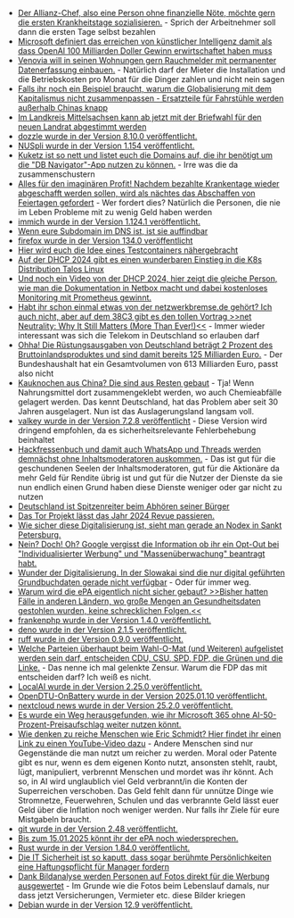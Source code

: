 * [Der Allianz-Chef, also eine Person ohne finanzielle Nöte, möchte gern die ersten Krankheitstage sozialisieren.](https://blog.fefe.de/?ts=9985146a) - Sprich der Arbeitnehmer soll dann die ersten Tage selbst bezahlen
* [Microsoft definiert das erreichen von künstlicher Intelligenz damit als dass OpenAI 100 Milliarden Doller Gewinn erwirtschaftet haben muss](https://blog.fefe.de/?ts=9985131b)
* [Venovia will in seinen Wohnungen gern Rauchmelder mit permanenter Datenerfassung einbauen.](https://www.borncity.com/blog/2025/01/06/eskaliert-der-streit-um-den-einbau-intelligenter-vonovia-rauchmelder/) - Natürlich darf der Mieter die Installation und die Betriebskosten pro Monat für die Dinger zahlen und nicht nein sagen
* [Falls ihr noch ein Beispiel braucht, warum die Globalisierung mit dem Kapitalismus nicht zusammenpassen - Ersatzteile für Fahrstühle werden außerhalb Chinas knapp](https://blog.fefe.de/?ts=998285f8)
* [Im Landkreis Mittelsachsen kann ab jetzt mit der Briefwahl für den neuen Landrat abgestimmt werden](https://www.mdr.de/nachrichten/sachsen/chemnitz/freiberg/wahlen-landrat-kreis-mittelsachsen-briefwahl-100.html)
* [dozzle wurde in der Version 8.10.0 veröffentlicht.](https://github.com/amir20/dozzle/releases/tag/v8.10.0)
* [NUSpli wurde in der Version 1.154 veröffentlicht.](https://github.com/V10lator/NUSspli/releases/tag/v1.154)
* [Kuketz ist so nett und listet euch die Domains auf, die ihr benötigt um die "DB Navigator"-App nutzen zu können.](https://www.kuketz-blog.de/neue-kategorie-im-kuketz-forum-android-firewall-regeln-fuer-rethinkdns-und-netguard/) - Irre was die da zusammenschustern
* [Alles für den imaginären Profit! Nachdem bezahlte Krankentage wieder abgeschafft werden sollen, wird als nächtes das Abschaffen von Feiertagen gefordert](https://blog.fefe.de/?ts=9983fe7f) - Wer fordert dies? Natürlich die Personen, die nie im Leben Probleme mit zu wenig Geld haben werden
* [immich wurde in der Version 1.124.1 veröffentlicht.](https://github.com/immich-app/immich/releases/tag/v1.124.1)
* [Wenn eure Subdomain im DNS ist, ist sie auffindbar](https://www.freecodecamp.org/news/how-to-discover-hidden-subdomains-as-an-ethical-hacker/)
* [firefox wurde in der Version 134.0 veröffentlicht](https://www.mozilla.org/en-US/firefox/134.0/releasenotes/)
* [Hier wird euch die Idee eines Testcontainers nähergebracht](https://www.freecodecamp.org/news/how-to-run-integration-tests-with-github-service-containers/)
* [Auf der DHCP 2024 gibt es einen wunderbaren Einstieg in die K8s Distribution Talos Linux](https://www.youtube.com/watch?v=fjNOYHrfVDE)
* [Und noch ein Video von der DHCP 2024, hier zeigt die gleiche Person, wie man die Dokumentation in Netbox macht und dabei kostenloses Monitoring mit Prometheus gewinnt.](https://www.youtube.com/watch?v=Nn-vqN0rPBw)
* [Habt ihr schon einmal etwas von der netzwerkbremse.de gehört? Ich auch nicht, aber auf dem 38C3 gibt es den tollen Vortrag >>net Neutrality: Why It Still Matters (More Than Ever!)<<](https://www.youtube.com/watch?v=T_gqhpLSc_8) - Immer wieder interessant was sich die Telekom in Deutschland so erlauben darf
* [Ohha! Die Rüstungsausgaben von Deutschland beträgt 2 Prozent des Bruttoinlandsproduktes und sind damit bereits 125 Milliarden Euro.](https://blog.fefe.de/?ts=9980bcbe) - Der Bundeshaushalt hat ein Gesamtvolumen von 613 Milliarden Euro, passt also nicht
* [Kauknochen aus China? Die sind aus Resten gebaut](https://blog.fefe.de/?ts=9980baad) - Tja! Wenn Nahrungsmittel dort zusammengeklebt werden, wo auch Chemieabfälle gelagert werden. Das kennt Deutschland, hat das Problem aber seit 30 Jahren ausgelagert. Nun ist das Auslagerungsland langsam voll.
* [valkey wurde in der Version 7.2.8 veröffentlicht](https://github.com/valkey-io/valkey/releases/tag/7.2.8) - Diese Version wird dringend empfohlen, da es sicherheitsrelevante Fehlerbehebung beinhaltet
* [Hackfressenbuch und damit auch WhatsApp und Threads werden demnächst ohne Inhaltsmoderatoren auskommen.](https://netzpolitik.org/2025/zuckerbergs-kehrtwende-meta-goes-maga/) - Das ist gut für die geschundenen Seelen der Inhaltsmoderatoren, gut für die Aktionäre da mehr Geld für Rendite übrig ist und gut für die Nutzer der Dienste da sie nun endlich einen Grund haben diese Dienste weniger oder gar nicht zu nutzen
* [Deutschland ist Spitzenreiter beim Abhören seiner Bürger](https://netzpolitik.org/2025/nach-durov-festnahme-telegram-gibt-deutlich-mehr-daten-an-behoerden-raus/)
* [Das Tor Projekt lässt das Jahr 2024 Revue passieren.](https://blog.torproject.org/2024-year-in-review/)
* [Wie sicher diese Digitalisierung ist, sieht man gerade an Nodex in Sankt Petersburg.](https://www.borncity.com/blog/2025/01/08/russischer-internet-provider-nodex-st-petersburg-gehackt-und-systeme-geloescht/)
* [Nein? Doch! Oh? Google vergisst die Information ob ihr ein Opt-Out bei "Individualisierter Werbung" und "Massenüberwachung" beantragt habt.](https://blog.fefe.de/?ts=997e8a5f)
* [Wunder der Digitalisierung. In der Slowakai sind die nur digital geführten Grundbuchdaten gerade nicht verfügbar](https://blog.fefe.de/?ts=99810b0a) - Oder für immer weg.
* [Warum wird die ePA eigentlich nicht sicher gebaut? >>Bisher hatten Fälle in anderen Ländern, wo große Mengen an Gesundheitsdaten gestohlen wurden, keine schrecklichen Folgen.<<](https://blog.fefe.de/?ts=99810899)
* [frankenphp wurde in der Version 1.4.0 veröffentlicht.](https://github.com/dunglas/frankenphp/releases/tag/v1.4.0)
* [deno wurde in der Version 2.1.5 veröffentlicht.](https://github.com/denoland/deno/releases/tag/v2.1.5)
* [ruff wurde in der Version 0.9.0 veröffentlicht.](https://github.com/astral-sh/ruff/releases/tag/0.9.0)
* [Welche Parteien überhaupt beim Wahl-O-Mat (und Weiteren) aufgelistet werden sein darf, entscheiden CDU, CSU, SPD, FDP, die Grünen und die Linke.](https://netzpolitik.org/2025/wahlpruefsteine-parteien-definieren-wer-relevant-ist/) - Das nenne ich mal gelenkte Zensur. Warum die FDP das mit entscheiden darf? Ich weiß es nicht.
* [LocalAI wurde in der Version 2.25.0 veröffentlicht.](https://github.com/mudler/LocalAI/releases/tag/v2.25.0)
* [OpenDTU-OnBattery wurde in der Version 2025.01.10 veröffentlicht.](https://github.com/hoylabs/OpenDTU-OnBattery/releases/tag/2025.01.10)
* [nextcloud news wurde in der Version 25.2.0 veröffentlicht.](https://github.com/nextcloud/news/releases/tag/25.2.0)
* [Es wurde ein Weg herausgefunden, wie ihr Microsoft 365 ohne AI-50-Prozent-Preisaufschlag weiter nutzen könnt.](https://blog.fefe.de/?ts=997fea64)
* [Wie denken zu reiche Menschen wie Eric Schmidt? Hier findet ihr einen Link zu einen YouTube-Video dazu](https://blog.fefe.de/?ts=997fc274) - Andere Menschen sind nur Gegenstände die man nutzt um reicher zu werden. Moral oder Patente gibt es nur, wenn es dem eigenen Konto nutzt, ansonsten stehlt, raubt, lügt, manipuliert, verbrennt Menschen und mordet was ihr könnt. Ach so, in AI wird unglaublich viel Geld verbrannt/in die Konten der Superreichen verschoben. Das Geld fehlt dann für unnütze Dinge wie Stromnetze, Feuerwehren, Schulen und das verbrannte Geld lässt euer Geld über die Inflation noch weniger werden. Nur falls ihr Ziele für eure Mistgabeln braucht.
* [git wurde in der Version 2.48 veröffentlicht.](https://github.blog/open-source/git/highlights-from-git-2-48/)
* [Bis zum 15.01.2025 könnt ihr der ePA noch wiedersprechen.](https://netzpolitik.org/2025/faq-wie-widerspreche-ich-der-elektronischen-patientenakte/)
* [Rust wurde in der Version 1.84.0 veröffentlicht.](https://blog.rust-lang.org/2025/01/09/Rust-1.84.0.html)
* [Die IT Sicherheit ist so kaputt, dass sogar berühmte Persönlichkeiten eine Haftungspflicht für Manager fordern](https://blog.fefe.de/?ts=997cbeab)
* [Dank Bildanalyse werden Personen auf Fotos direkt für die Werbung ausgewertet](https://www.borncity.com/blog/2025/01/12/bildanalyse-was-google-co-aus-einem-foto-herausloesen-koennen/) - Im Grunde wie die Fotos beim Lebenslauf damals, nur dass jetzt Versicherungen, Vermieter etc. diese Bilder kriegen
* [Debian wurde in der Version 12.9 veröffentlicht.](https://www.phoronix.com/news/Debian-12.9-Released)
